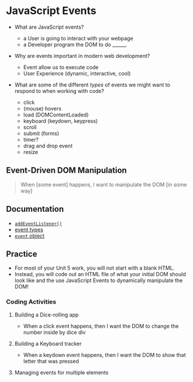 # JavaScript Events

- What are JavaScript events?
  - a User is going to interact with your webpage 
  - a Developer program the DOM to do ______
- Why are events important in modern web development?
  - Event allow us to execute code 
  - User Experience (dynamic, interactive, cool)
- What are some of the different _types_ of events we might want to respond to when working with code?

  - click 
  - (mouse) hovers
  - load (DOMContentLoaded)
  - keyboard (keydown, keypress)
  - scroll
  - submit (forms)
  - timer?
  - drag and drop event 
  - resize

## Event-Driven DOM Manipulation

> When [some event] happens, I want to manipulate the DOM [in some way]

## Documentation
- [`addEventListener()`](https://developer.mozilla.org/en-US/docs/Web/API/EventTarget/addEventListener)
- [event types](https://developer.mozilla.org/en-US/docs/Web/Events)
- [`event` object](https://developer.mozilla.org/en-US/docs/Web/API/Event)

## Practice

- For most of your Unit 5 work, you will not start with a blank HTML. 
- Instead, you will code out an HTML file of what your initial DOM should look like and the use JavaScript Events to dynamically manipulate the DOM!

### Coding Activities
1. Building a Dice-rolling app
    - When a click event happens, then I want the DOM to change the number inside by dice div

2. Building a Keyboard tracker
    - When a keydown event happens, then I want the DOM to show that letter that was pressed

3. Managing events for multiple elements